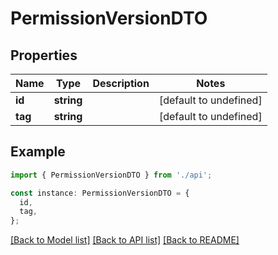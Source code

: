 # PermissionVersionDTO

## Properties

| Name    | Type       | Description | Notes                  |
| ------- | ---------- | ----------- | ---------------------- |
| **id**  | **string** |             | [default to undefined] |
| **tag** | **string** |             | [default to undefined] |

## Example

```typescript
import { PermissionVersionDTO } from './api';

const instance: PermissionVersionDTO = {
  id,
  tag,
};
```

[[Back to Model list]](../README.md#documentation-for-models) [[Back to API list]](../README.md#documentation-for-api-endpoints) [[Back to README]](../README.md)
